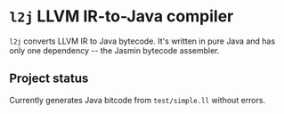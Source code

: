 # `l2j` LLVM IR-to-Java compiler

`l2j` converts LLVM IR to Java bytecode. It's written in pure Java and has only one dependency -- the Jasmin bytecode assembler. 

## Project status

Currently generates Java bitcode from `test/simple.ll` without errors. 
